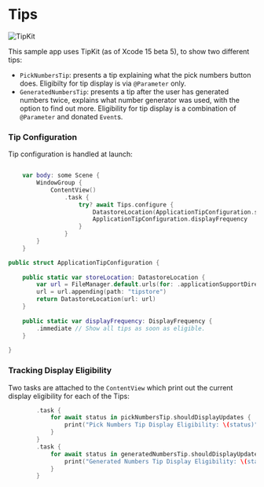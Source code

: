 #  Tips

![TipKit](https://stuartbreckenridge.net/images/TipKit.png)

This sample app uses TipKit (as of Xcode 15 beta 5), to show two different tips:

- `PickNumbersTip`: presents a tip explaining what the pick numbers button does. Eligibilty for tip display is via `@Parameter` only.
- `GeneratedNumbersTip`:  presents a tip after the user has generated numbers twice, explains what number generator was used, with the option to find out more. Eligibility for tip display is a combination of `@Parameter` and donated `Event`s.

### Tip Configuration
Tip configuration is handled at launch:

```swift

    var body: some Scene {
        WindowGroup {
            ContentView()
                .task {
                    try? await Tips.configure {
                        DatastoreLocation(ApplicationTipConfiguration.storeLocation)
                        ApplicationTipConfiguration.displayFrequency
                    }
                }
        }
    }
```

```swift
public struct ApplicationTipConfiguration {
        
    public static var storeLocation: DatastoreLocation {
        var url = FileManager.default.urls(for: .applicationSupportDirectory, in: .userDomainMask).first!
        url = url.appending(path: "tipstore")
        return DatastoreLocation(url: url)
    }
    
    public static var displayFrequency: DisplayFrequency {
        .immediate // Show all tips as soon as eligible.
    }
    
}
```

### Tracking Display Eligibility

Two tasks are attached to the `ContentView` which print out the current display eligibility for each of the Tips:

```swift
        .task {
            for await status in pickNumbersTip.shouldDisplayUpdates {
                print("Pick Numbers Tip Display Eligibility: \(status)")
            }
        }
        .task {
            for await status in generatedNumbersTip.shouldDisplayUpdates {
                print("Generated Numbers Tip Display Eligibility: \(status)")
            }
        }
```





